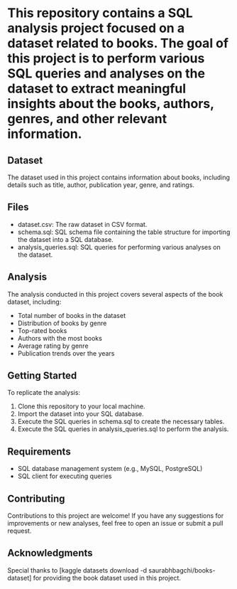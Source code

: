 # This repository contains a SQL analysis project focused on a dataset related to books. The goal of this project is to perform various SQL queries and analyses on the dataset to extract meaningful insights about the books, authors, genres, and other relevant information.

## Dataset

The dataset used in this project contains information about books, including details such as title, author, publication year, genre, and ratings.
## Files

- dataset.csv: The raw dataset in CSV format.
- schema.sql: SQL schema file containing the table structure for importing the dataset into a SQL database.
- analysis_queries.sql: SQL queries for performing various analyses on the dataset.

## Analysis

The analysis conducted in this project covers several aspects of the book dataset, including:

- Total number of books in the dataset
- Distribution of books by genre
- Top-rated books
- Authors with the most books
- Average rating by genre
- Publication trends over the years

## Getting Started

To replicate the analysis:

1. Clone this repository to your local machine.
2. Import the dataset into your SQL database.
3. Execute the SQL queries in schema.sql to create the necessary tables.
4. Execute the SQL queries in analysis_queries.sql to perform the analysis.

## Requirements

- SQL database management system (e.g., MySQL, PostgreSQL)
- SQL client for executing queries

## Contributing

Contributions to this project are welcome! If you have any suggestions for improvements or new analyses, feel free to open an issue or submit a pull request.

## Acknowledgments

Special thanks to [kaggle datasets download -d saurabhbagchi/books-dataset] for providing the book dataset used in this project.
